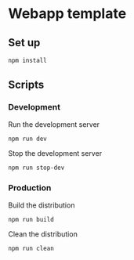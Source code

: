 # Webapp template

## Set up

```bash
npm install
```

## Scripts

### Development

Run the development server

```bash
npm run dev
```

Stop the development server

```bash
npm run stop-dev
```

### Production

Build the distribution

```bash
npm run build
```

Clean the distribution

```bash
npm run clean
```

